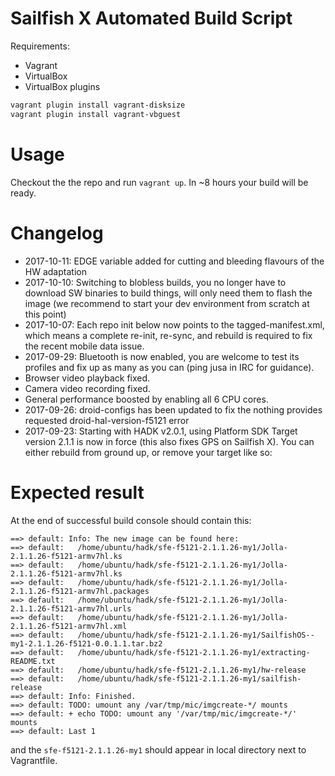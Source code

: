 Sailfish X Automated Build Script
===

Requirements:
* Vagrant
* VirtualBox
* VirtualBox plugins
```bash
vagrant plugin install vagrant-disksize
vagrant plugin install vagrant-vbguest
```

Usage
===
Checkout the the repo and run `vagrant up`. In ~8 hours your build will be ready.

Changelog
===
* 2017-10-11: EDGE variable added for cutting and bleeding flavours of the HW adaptation
* 2017-10-10: Switching to blobless builds, you no longer have to download SW binaries to build things, will only need them to flash the image (we recommend to start your dev environment from scratch at this point)
* 2017-10-07: Each repo init below now points to the tagged-manifest.xml, which means a complete re-init, re-sync, and rebuild is required to fix the recent mobile data issue.
* 2017-09-29: Bluetooth is now enabled, you are welcome to test its profiles and fix up as many as you can (ping jusa in IRC for guidance).
* Browser video playback fixed.
* Camera video recording fixed.
* General performance boosted by enabling all 6 CPU cores.
* 2017-09-26: droid-configs has been updated to fix the nothing provides requested droid-hal-version-f5121 error
* 2017-09-23: Starting with HADK v2.0.1, using Platform SDK Target version 2.1.1 is now in force (this also fixes GPS on Sailfish X). You can either rebuild from ground up, or remove your target like so:

Expected result
===
At the end of successful build console should contain this:
```
==> default: Info: The new image can be found here:
==> default:   /home/ubuntu/hadk/sfe-f5121-2.1.1.26-my1/Jolla-2.1.1.26-f5121-armv7hl.ks
==> default:   /home/ubuntu/hadk/sfe-f5121-2.1.1.26-my1/Jolla-2.1.1.26-f5121-armv7hl.ks
==> default:   /home/ubuntu/hadk/sfe-f5121-2.1.1.26-my1/Jolla-2.1.1.26-f5121-armv7hl.packages
==> default:   /home/ubuntu/hadk/sfe-f5121-2.1.1.26-my1/Jolla-2.1.1.26-f5121-armv7hl.urls
==> default:   /home/ubuntu/hadk/sfe-f5121-2.1.1.26-my1/Jolla-2.1.1.26-f5121-armv7hl.xml
==> default:   /home/ubuntu/hadk/sfe-f5121-2.1.1.26-my1/SailfishOS--my1-2.1.1.26-f5121-0.0.1.1.tar.bz2
==> default:   /home/ubuntu/hadk/sfe-f5121-2.1.1.26-my1/extracting-README.txt
==> default:   /home/ubuntu/hadk/sfe-f5121-2.1.1.26-my1/hw-release
==> default:   /home/ubuntu/hadk/sfe-f5121-2.1.1.26-my1/sailfish-release
==> default: Info: Finished.
==> default: TODO: umount any /var/tmp/mic/imgcreate-*/ mounts
==> default: + echo TODO: umount any '/var/tmp/mic/imgcreate-*/' mounts
==> default: Last 1
```

and the `sfe-f5121-2.1.1.26-my1` should appear in local directory next to Vagrantfile.
